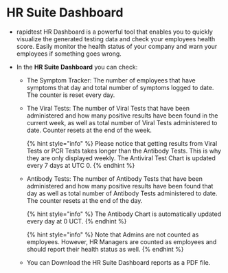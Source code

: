 # HR Suite Dashboard

- rapidtest HR Dashboard is a powerful tool that enables you to quickly visualize the generated testing data and check your employees health score. Easily 
  monitor the health status of your company and warn your employees if something goes wrong.

- In the **HR Suite Dashboard** you can check:
	
    - The Symptom Tracker: The number of employees that have symptoms that day and total number of symptoms logged to date. The counter is reset every day.

    - The Viral Tests: The number of Viral Tests that have been administered and how many positive results have been found in the current week, as well as total 
      number of Viral Tests administered to date. Counter resets at the end of the week.
      
      {% hint style="info" %} Please notice that getting results from Viral Tests or PCR Tests takes longer than the Antibody Tests. This is why they are only 
      displayed weekly. The Antiviral Test Chart is updated every 7 days at UTC 0. {% endhint %}
      
    - Antibody Tests: The number of Antibody Tests that have been administered and how many positive results have been found that day as well as total number of 
      Antibody Tests administered to date. The counter resets at the end of the day.
      
      {% hint style="info" %} The Antibody Chart is automatically updated every day at 0 UCT. {% endhint %}
      
      {% hint style="info" %} Note that Admins are not counted as employees. However, HR Managers are counted as employees and should report their health 
      status as well. {% endhint %}

    - You can Download the HR Suite Dashboard reports as a PDF file.
